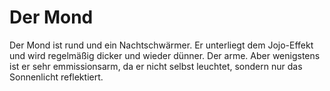 # Der Mond
Der Mond ist rund und ein Nachtschwärmer. Er unterliegt dem Jojo-Effekt und wird regelmäßig dicker und wieder dünner. Der arme.
Aber wenigstens ist er sehr emmissionsarm, da er nicht selbst leuchtet, sondern nur das Sonnenlicht reflektiert.